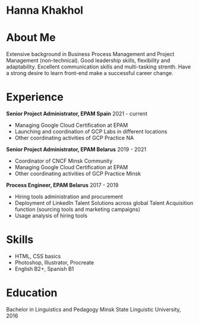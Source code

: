 # Hanna Khakhol
# About Me
Extensive background in Business Process Management and Project Management (non-technical). Good leadership skills, flexibility and adaptability. Excellent communication skills and multi-tasking strenth. Have a strong desire to learn front-end make a successful career change.

# Experience
**Senior Project Administrator, EPAM Spain**
2021 - current
- Managing Google Cloud Certification at EPAM
- Launching and coordination of GCP Labs in different locations
- Other coordinating activities of GCP Practice NA

**Senior Project Administrator, EPAM Belarus**
2019 - 2021
- Coordinator of CNCF Minsk Community
- Managing Google Cloud Certification at EPAM
- Other coordinating activities of GCP Practice Minsk

**Process Engineer, EPAM Belarus**
2017 - 2019
- Hiring tools administration and procurement
- Deployment of LinkedIn Talent Solutions across global Talent Acquisition function (sourcing tools and marketing campaigns)
- Usage analysis of hiring tools

# Skills
- HTML, CSS basics
- Photoshop, Illustrator, Procreate
- English B2+, Spanish B1

# Education
Bachelor in Linguistics and Pedagogy
Minsk State Linguistic University, 2016
